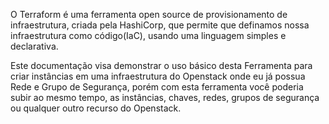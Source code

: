 O Terraform é uma ferramenta open source de provisionamento de infraestrutura, criada pela HashiCorp, que permite que definamos nossa infraestrutura como código(IaC), usando uma linguagem simples e declarativa.

Este documentação visa demonstrar o uso básico desta Ferramenta para criar instâncias em uma infraestrutura do Openstack onde eu já possua Rede e Grupo de Segurança, porém com esta ferramenta você poderia subir ao mesmo tempo, as instâncias, chaves, redes, grupos de segurança ou qualquer outro recurso do Openstack.
